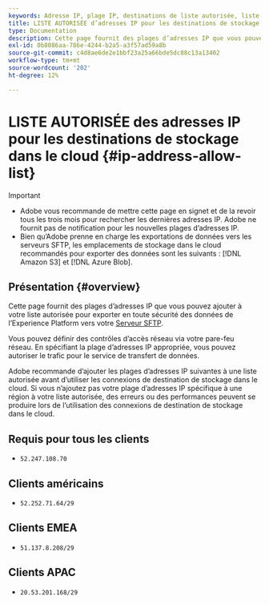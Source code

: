 ```yaml
---
keywords: Adresse IP, plage IP, destinations de liste autorisée, liste autorisée
title: LISTE AUTORISÉE d’adresses IP pour les destinations de stockage dans le cloud
type: Documentation
description: Cette page fournit des plages d’adresses IP que vous pouvez ajouter à votre liste autorisée afin d’exporter en toute sécurité des données d’Experience Platform vers votre serveur SFTP, Amazon S3 ou le stockage Azure Blob.
exl-id: 0b8086aa-786e-4244-b2a5-a3f57ad59a8b
source-git-commit: c4d8ae6de2e1bbf23a25a66bde5dc88c13a13402
workflow-type: tm+mt
source-wordcount: '202'
ht-degree: 12%

---
```


# LISTE AUTORISÉE des adresses IP pour les destinations de stockage dans le cloud {#ip-address-allow-list}

>[!IMPORTANT]
>
> * Adobe vous recommande de mettre cette page en signet et de la revoir tous les trois mois pour rechercher les dernières adresses IP. Adobe ne fournit pas de notification pour les nouvelles plages d’adresses IP.
> * Bien qu’Adobe prenne en charge les exportations de données vers les serveurs SFTP, les emplacements de stockage dans le cloud recommandés pour exporter des données sont les suivants : [!DNL Amazon S3] et [!DNL Azure Blob].


## Présentation {#overview}

Cette page fournit des plages d’adresses IP que vous pouvez ajouter à votre liste autorisée pour exporter en toute sécurité des données de l’Experience Platform vers votre [Serveur SFTP](./sftp.md).

Vous pouvez définir des contrôles d’accès réseau via votre pare-feu réseau. En spécifiant la plage d’adresses IP appropriée, vous pouvez autoriser le trafic pour le service de transfert de données.

Adobe recommande d’ajouter les plages d’adresses IP suivantes à une liste autorisée avant d’utiliser les connexions de destination de stockage dans le cloud. Si vous n’ajoutez pas votre plage d’adresses IP spécifique à une région à votre liste autorisée, des erreurs ou des performances peuvent se produire lors de l’utilisation des connexions de destination de stockage dans le cloud.

## Requis pour tous les clients

* `52.247.108.70`

## Clients américains

* `52.252.71.64/29`

## Clients EMEA

* `51.137.8.208/29`

## Clients APAC

* `20.53.201.168/29`
